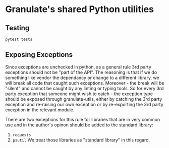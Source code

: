 # Granulate's shared Python utilities


## Testing

```shell
pytest tests
```

## Exposing Exceptions
Since exceptions are unchecked in python, as a general rule 3rd party exceptions should not be "part of the API".
The reasoning is that if we do something like vendor the dependancy or change to a different library, we will break all code that caught such exceptions.
Moreover - the break will be "silent" and cannot be caught by any linting or typing tools.
So for every 3rd party exception that someone might wish to catch - the exception type should be exposed through granulate-utils, either by catching the 3rd party exception and re-raising our own exception or by re-exporting the 3rd party exception in the relevant module.

There are two exceptions for this rule for libraries that are in very common use and in the author's opinon should be added to the standard library:
1. `requests`
2. `psutil`
We treat those libraries as "standard library" in this regard.
